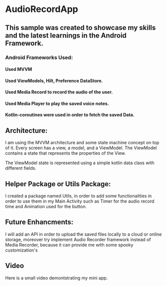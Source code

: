 # AudioRecordApp
## This sample was created to showcase my skills and the latest learnings in the Android Framework.
### Android Frameworks Used:
#### Used MVVM
#### Used ViewModels, Hilt, Preference DataStore.
#### Used Media Record to record the audio of the user.
#### Used Media Player to play the saved voice notes.
#### Kotlin-coroutines were used in order to fetch the saved Data.

## Architecture:
I am using the MVVM architecture and some state machine concept on top of it. Every screen has a view, a model, and a ViewModel. 
The ViewModel contains a state that represents the properties of the View.

The ViewModel state is represented using a simple kotlin data class with different fields.

## Helper Package or Utils Package:
I created a package named Utils, in order to add some functionalities in order to use them in my Main Activity 
such as Timer for the audio record time and Animation used for the button.

## Future Enhancments:
I will add an API in order to upload the saved files locally to a cloud or online storage, moreover try implement
Audio Recorder framework instead of Media Recorder, because it can provide me with some spooky customization's

## Video
Here is a small video demontstrating my mini app.



